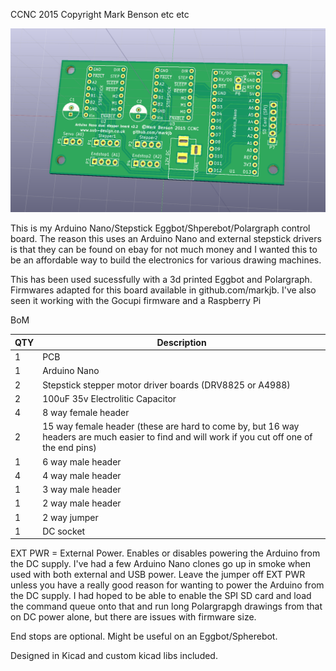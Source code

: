 CCNC 2015 Copyright Mark Benson etc etc

![PCB](https://github.com/MarkJB/Eggbot-Spherebot-Polargraph-Controller/blob/master/drv8825_arduino_pro_pcb.png?raw=true)

This is my Arduino Nano/Stepstick Eggbot/Shperebot/Polargraph control board. The reason this uses an Arduino Nano and external stepstick drivers is that they can be found on ebay for not much money and I wanted this to be an affordable way to build the electronics for various drawing machines.

This has been used sucessfully with a 3d printed Eggbot and Polargraph. Firmwares adapted for this board available in github.com/markjb. I've also seen it working with the Gocupi firmware and a Raspberry Pi

BoM

| QTY | Description |
| --- | ---|
| 1 | PCB |
| 1 | Arduino Nano |
| 2 | Stepstick stepper motor driver boards (DRV8825 or A4988) |
| 2 | 100uF 35v Electrolitic Capacitor |
| 4 | 8 way female header |
| 2 | 15 way female header (these are hard to come by, but 16 way headers are much easier to find and will work if you cut off one of the end pins) |
| 1 | 6 way male header |
| 4 | 4 way male header |
| 1 | 3 way male header |
| 1 | 2 way male header |
| 1 | 2 way jumper |
| 1 | DC socket |

EXT PWR = External Power. Enables or disables powering the Arduino from the DC supply. I've had a few Arduino Nano clones go up in smoke when used with both external and USB power. Leave the jumper off EXT PWR unless you have a really good reason for wanting to power the Arduino from the DC supply. I had hoped to be able to enable the SPI SD card and load the command queue onto that and run long Polargrapgh drawings from that on DC power alone, but there are issues with firmware size.

End stops are optional. Might be useful on an Eggbot/Spherebot.

Designed in Kicad and custom kicad libs included.


